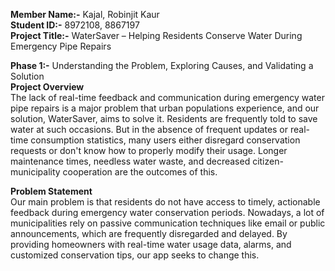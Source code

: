 **Member Name:-** Kajal, Robinjit Kaur  
**Student ID:-** 8972108, 8867197  
**Project Title:-** WaterSaver – Helping Residents Conserve Water During Emergency Pipe Repairs  
  
**Phase 1:-** Understanding the Problem, Exploring Causes, and Validating a Solution  
**Project Overview**  
 The lack of real-time feedback and communication during emergency water pipe repairs is a major problem that urban populations experience, and our solution, WaterSaver, aims to solve it. Residents are frequently told to save water at such occasions. But in the absence of frequent updates or real-time consumption statistics, many users either disregard conservation requests or don't know how to properly modify their usage. Longer maintenance times, needless water waste, and decreased citizen-municipality cooperation are the outcomes of this.  
  
**Problem Statement**  
Our main problem is that residents do not have access to timely, actionable feedback during emergency water conservation periods.  Nowadays, a lot of municipalities rely on passive communication techniques like email or public announcements, which are frequently disregarded and delayed.  By providing homeowners with real-time water usage data, alarms, and customized conservation tips, our app seeks to change this.  
